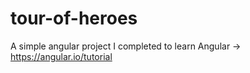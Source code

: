 # tour-of-heroes
A simple angular project I completed to learn Angular -> https://angular.io/tutorial

